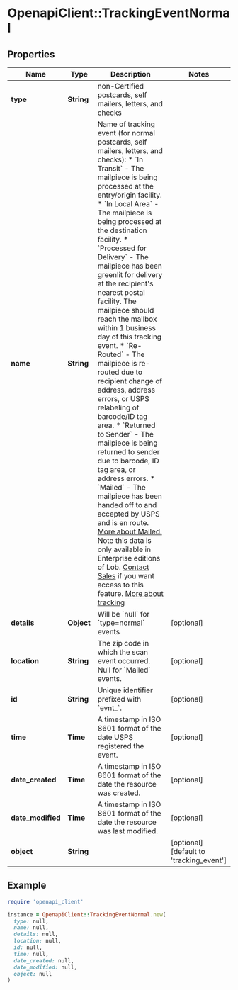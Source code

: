 # OpenapiClient::TrackingEventNormal

## Properties

| Name | Type | Description | Notes |
| ---- | ---- | ----------- | ----- |
| **type** | **String** | non-Certified postcards, self mailers, letters, and checks |  |
| **name** | **String** | Name of tracking event (for normal postcards, self mailers, letters, and checks):    * &#x60;In Transit&#x60; - The mailpiece is being processed at the entry/origin facility.    * &#x60;In Local Area&#x60; - The mailpiece is being processed at the destination facility.    * &#x60;Processed for Delivery&#x60; - The mailpiece has been greenlit for     delivery at the recipient&#39;s nearest postal facility. The mailpiece     should reach the mailbox within 1 business day of this tracking     event.    * &#x60;Re-Routed&#x60; - The mailpiece is re-routed due to recipient change of     address, address errors, or USPS relabeling of barcode/ID tag     area.    * &#x60;Returned to Sender&#x60; - The mailpiece is being returned to sender due     to barcode, ID tag area, or address errors.    * &#x60;Mailed&#x60; - The mailpiece has been handed off to and accepted by USPS     and is en route. [More about     Mailed.](https://support.lob.com/hc/en-us/articles/360001724400-What-does-a-Mailed-tracking-event-mean-)     Note this data is only available in Enterprise editions of     Lob. [Contact Sales](https://lob.com/support/contact#contact) if     you want access to this feature.  [More about tracking](https://support.lob.com/hc/en-us/articles/115000097404-Can-I-track-my-mail-)  |  |
| **details** | **Object** | Will be &#x60;null&#x60; for &#x60;type&#x3D;normal&#x60; events | [optional] |
| **location** | **String** | The zip code in which the scan event occurred. Null for &#x60;Mailed&#x60; events.  | [optional] |
| **id** | **String** | Unique identifier prefixed with &#x60;evnt_&#x60;. | [optional] |
| **time** | **Time** | A timestamp in ISO 8601 format of the date USPS registered the event. | [optional] |
| **date_created** | **Time** | A timestamp in ISO 8601 format of the date the resource was created. | [optional] |
| **date_modified** | **Time** | A timestamp in ISO 8601 format of the date the resource was last modified. | [optional] |
| **object** | **String** |  | [optional][default to &#39;tracking_event&#39;] |

## Example

```ruby
require 'openapi_client'

instance = OpenapiClient::TrackingEventNormal.new(
  type: null,
  name: null,
  details: null,
  location: null,
  id: null,
  time: null,
  date_created: null,
  date_modified: null,
  object: null
)
```

